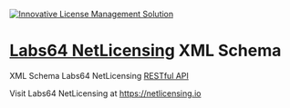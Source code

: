 <a href="https://netlicensing.io"><img src="https://netlicensing.io/img/netlicensing-stage-twitter.jpg" alt="Innovative License Management Solution"></a>

# [Labs64 NetLicensing](https://netlicensing.io) XML Schema

XML Schema Labs64 NetLicensing [RESTful API](http://l64.cc/nl10)

Visit Labs64 NetLicensing at https://netlicensing.io
